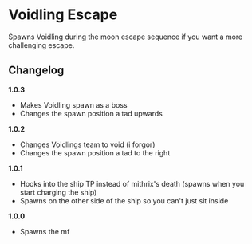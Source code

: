 # Voidling Escape

Spawns Voidling during the moon escape sequence if you want a more challenging escape.

## Changelog
**1.0.3**

- Makes Voidling spawn as a boss
- Changes the spawn position a tad upwards

**1.0.2**

- Changes Voidlings team to void (i forgor)
- Changes the spawn position a tad to the right

**1.0.1**

- Hooks into the ship TP instead of mithrix's death (spawns when you start charging the ship)
- Spawns on the other side of the ship so you can't just sit inside

**1.0.0**

- Spawns the mf
